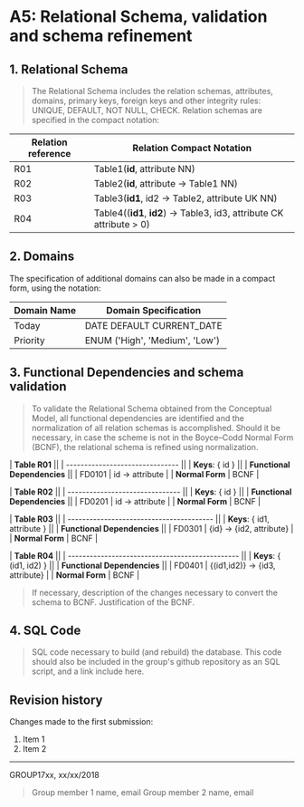 # A5: Relational Schema, validation and schema refinement
 
 
## 1. Relational Schema
 
> The Relational Schema includes the relation schemas, attributes, domains, primary keys, foreign keys and other integrity rules: UNIQUE, DEFAULT, NOT NULL, CHECK.
> Relation schemas are specified in the compact notation:
 
| Relation reference | Relation Compact Notation                                            |
| ------------------ | -------------------------------------------------------------------- |
| R01                | Table1(__id__, attribute NN)                                         |
| R02                | Table2(__id__, attribute → Table1 NN)                                |
| R03                | Table3(__id1__, id2 → Table2, attribute UK NN)                       |
| R04                | Table4((__id1__, __id2__) → Table3, id3, attribute CK attribute > 0) |
 
 
## 2. Domains
 
The specification of additional domains can also be made in a compact form, using the notation:
 
| Domain Name | Domain Specification           |
| ----------- | ------------------------------ |
| Today	      | DATE DEFAULT CURRENT_DATE      |
| Priority    | ENUM ('High', 'Medium', 'Low') |
 
 
## 3. Functional Dependencies and schema validation
 
> To validate the Relational Schema obtained from the Conceptual Model, all functional dependencies are identified and the normalization of all relation schemas is accomplished. Should it be necessary, in case the scheme is not in the Boyce–Codd Normal Form (BCNF), the relational schema is refined using normalization.
 
| **Table R01**                   ||
| ------------------------------- ||
| **Keys**: { id }                ||
| **Functional Dependencies**     ||
| FD0101          | id → attribute |
| **Normal Form** | BCNF           |
 
| **Table R02**                   ||
| ------------------------------- ||
| **Keys**: { id }                ||
| **Functional Dependencies**     ||
| FD0201          | id → attribute |
| **Normal Form** | BCNF           |
 
| **Table R03**                            ||
| ---------------------------------------- ||
| **Keys**: { id1, attribute }             ||
| **Functional Dependencies**              ||
| FD0301          | {id} → {id2, attribute} |
| **Normal Form** | BCNF                    |
 
| **Table R04**                                   ||
| ----------------------------------------------- ||
| **Keys**: { (id1, id2) }                        ||
| **Functional Dependencies**                     ||
| FD0401          | {(id1,id2)} → {id3, attribute} |
| **Normal Form** | BCNF                           |
 
> If necessary, description of the changes necessary to convert the schema to BCNF.
> Justification of the BCNF.
 
## 4. SQL Code
 
> SQL code necessary to build (and rebuild) the database.
> This code should also be included in the group's github repository as an SQL script, and a link include here.
 
 
## Revision history
 
Changes made to the first submission:
1. Item 1
1. Item 2
 
***
 
GROUP17xx, xx/xx/2018
 
> Group member 1 name, email
> Group member 2 name, email
